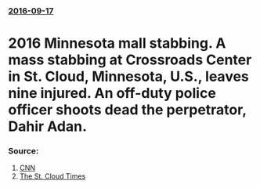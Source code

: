 ### [2016-09-17](/news/2016/09/17/index.md)

# 2016 Minnesota mall stabbing. A mass stabbing at Crossroads Center in St. Cloud, Minnesota, U.S., leaves nine injured. An off-duty police officer shoots dead the perpetrator, Dahir Adan. 




### Source:

1. [CNN](http://www.cnn.com/2016/09/18/us/minnesota-mall-stabbing/)
2. [The St. Cloud Times](http://www.sctimes.com/story/news/local/2016/09/17/reports-several-hurt-crossroads-center-incident/90607870/)
